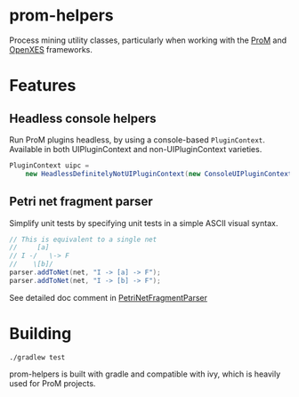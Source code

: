 # prom-helpers
Process mining utility classes, particularly when working with the [ProM](http://www.promtools.org/doku.php) and [OpenXES](http://www.xes-standard.org/openxes/start) frameworks.

# Features

## Headless console helpers

Run ProM plugins headless, by using a console-based `PluginContext`. Available in both UIPluginContext and non-UIPluginContext varieties.

```java
PluginContext uipc = 
    new HeadlessDefinitelyNotUIPluginContext(new ConsoleUIPluginContext(), "spn_dot_converter");	
```


## Petri net fragment parser

Simplify unit tests by specifying unit tests in a simple ASCII visual syntax.

```java
// This is equivalent to a single net
//     [a] 
// I -/   \-> F
//    \[b]/
parser.addToNet(net, "I -> [a] -> F");
parser.addToNet(net, "I -> [b] -> F");
```

See detailed doc comment in [PetriNetFragmentParser](src/main/java/qut/pm/prom/helpers/PetriNetFragmentParser.java)


# Building

`./gradlew test`

prom-helpers is built with gradle and compatible with ivy, which is heavily used for ProM projects.
 

